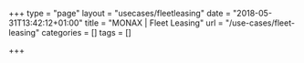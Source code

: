 +++
type = "page"
layout = "usecases/fleetleasing"
date = "2018-05-31T13:42:12+01:00"
title = "MONAX | Fleet Leasing"
url = "/use-cases/fleet-leasing"
categories = []
tags = []

+++
